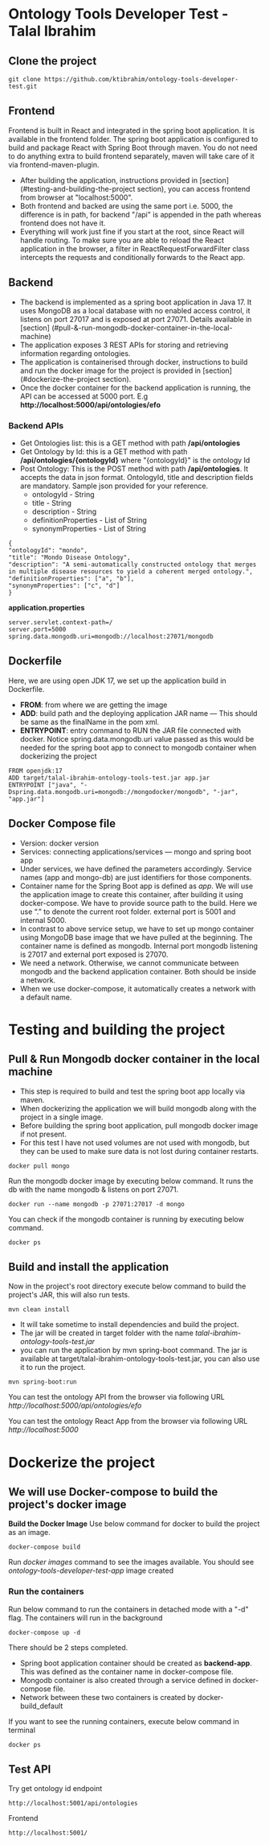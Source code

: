 # Ontology Tools Developer Test - Talal Ibrahim

## Clone the project

```
git clone https://github.com/ktibrahim/ontology-tools-developer-test.git
```
## Frontend
Frontend is built in React and integrated in the spring boot application. It is available in the frontend folder. The spring boot application is configured to build and package React with Spring Boot through maven. You do not need to do anything extra to build frontend separately, maven will take care of it via frontend-maven-plugin.
* After building the application, instructions provided in [section] (#testing-and-building-the-project section), you can access frontend from browser at "localhost:5000".
* Both frontend and backed are using the same port i.e. 5000, the difference is in path, for backend "/api" is appended in the path whereas frontend does not have it.
* Everything will work just fine if you start at the root, since React will handle routing. To make sure you are able to reload the React application in the browser, a filter in ReactRequestForwardFilter class intercepts the requests and conditionally forwards to the React app.

## Backend
* The backend is implemented as a spring boot application in Java 17. It uses MongoDB as a local database with no enabled access control, it listens on port 27017 and is exposed at port 27071. Details available in [section] (#pull-&-run-mongodb-docker-container-in-the-local-machine)
* The application exposes 3 REST APIs for storing and retrieving information regarding ontologies.
* The application is containerised through docker, instructions to build and run the docker image for the project is provided in [section] (#dockerize-the-project section).
* Once the docker container for the backend application is running, the API can be accessed at 5000 port. E.g **http://localhost:5000/api/ontologies/efo**


### Backend APIs
* Get Ontologies list: this is a GET method with path **/api/ontologies**
* Get Ontology by Id: this is a GET method with path **/api/ontologies/{ontologyId}** where "{ontologyId}" is the ontology Id
* Post Ontology: This is the POST method with path **/api/ontologies**. It accepts the data in json format. OntologyId, title and description fields are mandatory. Sample json provided for your reference.
  * ontologyId - String
  * title - String
  * description - String
  * definitionProperties - List of String
  * synonymProperties  - List of String

```
{
"ontologyId": "mondo",
"title": "Mondo Disease Ontology",
"description": "A semi-automatically constructed ontology that merges in multiple disease resources to yield a coherent merged ontology.",
"definitionProperties": ["a", "b"],
"synonymProperties": ["c", "d"]
}
```

**application.properties**
```
server.servlet.context-path=/
server.port=5000
spring.data.mongodb.uri=mongodb://localhost:27071/mongodb
```
## Dockerfile
Here, we are using open JDK 17, we set up the application build in Dockerfile.
* **FROM**: from where we are getting the image
* **ADD**: build path and the deploying application JAR name — This should be same as the finalName in the pom xml.
* **ENTRYPOINT**: entry command to RUN the JAR file connected with docker. Notice spring.data.mongodb.uri value passed as this would be needed for the spring boot app to connect to mongodb container when dockerizing the project

```
FROM openjdk:17
ADD target/talal-ibrahim-ontology-tools-test.jar app.jar
ENTRYPOINT ["java", "-Dspring.data.mongodb.uri=mongodb://mongodocker/mongodb", "-jar", "app.jar"]
```

## Docker Compose file
* Version: docker version
* Services: connecting applications/services — mongo and spring boot app
* Under services, we have defined the parameters accordingly. Service names (app and mongo-db) are just identifiers for those components.
* Container name for the Spring Boot app is defined as _app_. We will use the application image to create this container, after building it using docker-compose. We have to provide source path to the build. Here we use “.” to denote the current root folder. external port is 5001 and internal 5000.
* In contrast to above service setup, we have to set up mongo container using MongoDB base image that we have pulled at the beginning. The container name is defined as mongodb. Internal port mongodb listening is 27017 and external port exposed is 27070.
* We need a network. Otherwise, we cannot communicate between mongodb and the backend application container. Both should be inside a network.
* When we use docker-compose, it automatically creates a network with a default name.

# Testing and building the project

## Pull & Run Mongodb docker container in the local machine
* This step is required to build and test the spring boot app locally via maven. 
* When dockerizing the application we will build mongodb along with the project in a single image.
* Before building the spring boot application, pull mongodb docker image if not present.
* For this test I have not used volumes are not used with mongodb, but they can be used to make sure data is not lost during container restarts.

```
docker pull mongo
```

Run the mongodb docker image by executing below command. It runs the db with the name mongodb & listens on port 27071.

```
docker run --name mongodb -p 27071:27017 -d mongo
```

You can check if the mongodb container is running by executing below command.

```
docker ps
```

## Build and install the application
Now in the project's root directory execute below command to build the project's JAR, this will also run tests.

```
mvn clean install
```

* It will take sometime to install dependencies and build the project.
* The jar will be created in target folder with the name _talal-ibrahim-ontology-tools-test.jar_
* you can run the application by mvn spring-boot command. The jar is available at target/talal-ibrahim-ontology-tools-test.jar, you can also use it to run the project.

```
mvn spring-boot:run
```

You can test the ontology API from the browser via following URL
_http://localhost:5000/api/ontologies/efo_

You can test the ontology React App from the browser via following URL
_http://localhost:5000_

# Dockerize the project

## We will use Docker-compose to build the project's docker image

**Build the Docker Image**
Use below command for docker to build the project as an image.

```
docker-compose build
```

Run _docker images_ command to see the images available. You should see _ontology-tools-developer-test-app_ image created

### Run the containers
Run below command to run the containers in detached mode with a "-d" flag. The containers will run in the background

```
docker-compose up -d
```

There should be 2 steps completed.
* Spring boot application container should be created as **backend-app**. This was defined as the container name in docker-compose file.
* Mongodb container is also created through a service defined in docker-compose file.
* Network between these two containers is created by docker-build_default

If you want to see the running containers, execute below command in terminal

```
docker ps
```

## Test API
Try get ontology id endpoint

```
http://localhost:5001/api/ontologies
```

Frontend

```
http://localhost:5001/
```


